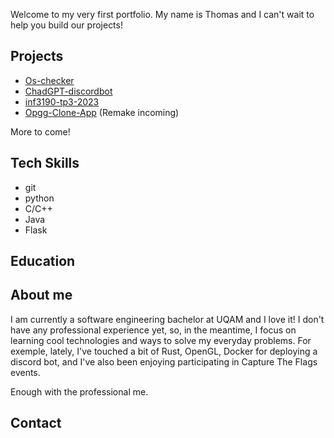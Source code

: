 Welcome to my very first portfolio. My name is Thomas and I can't wait to help you build our projects!

## Projects
- [Os-checker](https://github.com/lordlflm/os-checker)
- [ChadGPT-discordbot](https://github.com/lordlflm/ChadGPT-discordbot)
- [inf3190-tp3-2023](https://github.com/lordlflm/inf3190-tp3-2023)
- [Opgg-Clone-App](https://github.com/lordlflm/Opgg-Clone-App) (Remake incoming)

More to come!

## Tech Skills
- git
- python
- C/C++
- Java
- Flask

## Education


## About me
I am currently a software engineering bachelor at UQAM and I love it! I don't have any professional experience yet, so, in the meantime, I focus on learning cool technologies and ways to solve my everyday problems. For exemple, lately, I've touched a bit of Rust, OpenGL, Docker for deploying a discord bot, and I've also been enjoying participating in Capture The Flags events.

Enough with the professional me. 

## Contact
